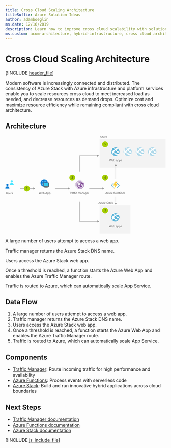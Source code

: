 ```yaml
---
title: Cross Cloud Scaling Architecture
titleSuffix: Azure Solution Ideas
author: adamboeglin
ms.date: 12/16/2019
description: Learn how to improve cross cloud scalability with solution architecture that includes Azure Stack. A step-by-step flowchart details instructions for implementation.
ms.custom: acom-architecture, hybrid-infrastructure, cross cloud architecture, cloud scalability, scalability,  cross cloud, interactive-diagram, 'https://azure.microsoft.com/solutions/architecture/cross-cloud-scaling/'
---
```

# Cross Cloud Scaling Architecture

[!INCLUDE [header_file](../header.md)]

Modern software is increasingly connected and distributed. The consistency of Azure Stack with Azure infrastructure and platform services enable you to scale resources cross cloud to meet increased load as needed, and decrease resources as demand drops. Optimize cost and maximize resource efficiency while remaining compliant with cross cloud architecture.

## Architecture

<svg class="architecture-diagram" aria-labelledby="cross-cloud-scaling" height="476" viewbox="0 0 782 476"  xmlns="http://www.w3.org/2000/svg">
    <g fill="none" fill-rule="evenodd" stroke="none" stroke-width="1">
        <path fill="#804997" d="M354.854 217.88l-.001.001h16.552l6.014 6v.005l-1.129 1.129 5.211 5.199v15.385l-10.759 10.669h-15.247l-5.231-5.212-1.132 1.133.001.001 5.698 5.677h16.574l11.696-11.596v-16.724l-5.681-5.666-6.014-6-.001-.001z"/>
        <path fill="#804997" d="M374.8 238.683l4.493 4.238v-11.792l-4.565-4.552-9.258 9.263v3.408h-3.408l-3.53 3.532h4.065l-1.903 2.129 9.016 9.155h.121l7.224-7.165-5.09-5.53-2.973 2.952v-8.598h9.1zM351.824 249.496l2.7 2.692.6.597 1.28 1.278h8.889l-1.317-1.278-.614-.597-5.157-5.01-2.14 2.305v-4.23z"/>
        <path fill="#E8DFEC" d="M365.47 239.246v-3.409l-3.408 3.41z"/>
        <path fill="#E8DFEC" d="M376.29 225.013l-1.56 1.56 4.566 4.554v11.792l-4.494-4.238 3.292-2.96h-9.1v8.598l2.974-2.953 5.09 5.53-7.224 7.166-9.138-9.154 1.905-2.13h-4.065l-2.472 2.472v4.232l2.14-2.306 7.088 6.886h-8.887l-4.581-4.568-1.56 1.56 5.23 5.212h15.248l10.76-10.67V230.21z"/>
        <path fill="#FFF" d="M343.134 246.21l1.508 1.502-1.508-1.504zM344.644 247.715l.09.09-.09-.092zM344.734 247.804l4.398 4.383z"/>
        <path fill="#A07CB1" d="M354.854 217.88l-11.72 12.019v16.312l5.997 5.977 1.132-1.133-5.53-5.51-.001-.001v-15.008h.001l10.78-11.057h15.227l5.55 5.535 1.128-1.129v-.005l-6.014-6z"/>
        <path fill="#A07CB1" d="M356.656 235.072l-7.057-6.36-2.66 2.716v13.195l4.886 4.87 4.24-4.243v-2.474h2.472l3.528-3.53h-9.428zM356.445 221.686l-2.274 2.332 7.105 6.658 4.196-4.187v9.35l9.259-9.263-4.901-4.89z"/>
        <path fill="#EDE5EF" d="M346.939 244.625v-13.194l2.659-2.719 7.057 6.362-4.019 4.174h9.429l3.407-3.409v-9.35l-4.197 4.186-7.106-6.656 2.275-2.334h13.385l4.901 4.89 1.56-1.56-5.549-5.536h-15.228l-10.779 11.057v15.01l5.53 5.51 1.56-1.56z"/>
        <path fill="#EDE5EF" d="M356.064 245.253l2.471-2.474h-2.471z"/>
        <path d="M545.624 230.229a1.003 1.003 0 00-1.41 0 .983.983 0 000 1.48l9.284 9.15a1.095 1.095 0 010 1.483l-9.479 9.469a1.096 1.096 0 000 1.48 1.067 1.067 0 001.41 0l11.018-10.95a1.168 1.168 0 000-1.481l-10.823-10.631zM519.114 242.342a1.098 1.098 0 010-1.481l9.097-9.15a.985.985 0 000-1.482 1.003 1.003 0 00-1.41 0l-10.825 10.631a1.173 1.173 0 000 1.481l11.015 10.951a1.067 1.067 0 001.409 0 1.096 1.096 0 000-1.481l-9.286-9.469z" fill="#3998C5"/>
        <path fill="#FAD53C" d="M528.786 261.08l12.165-22.089-8.197-.064 6.916-15.846h-5.956l-6.724 19.065 8.197.065-6.401 18.865z"/>
        <path fill="#FF8B00" d="M537.876 235.9l8.326-12.818h-.001zM546.457 235.9l-17.67 25.18v.002z"/>
        <path fill="#F9C236" d="M540.952 238.991l-12.165 22.09 17.67-25.18h-8.58v-.002l8.326-12.818h-6.532l-6.916 15.847z"/>
        <path fill="#959595" d="M314.69 256.754l-9.066-5.235v4.485h-63.47v1.5h63.47v4.485zM144.673 256.754l-9.066-5.235v4.485H72.138v1.5h63.47v4.485zM481.69 256.754l-9.066-5.235v4.485h-63.47v1.5h63.47v4.485zM456.69 96.754l-9.066-5.235v4.485h-86.22v79.577h1.5V97.504h84.72v4.485zM457.69 417.754l-9.066-5.235v4.485h-85.72v-97.423h-1.5v98.923h87.22v4.485z"/>
        <path fill="#F3F3F3" d="M459.983 155.861h321.729V15.082H459.983zM459.983 475.869h150.341V337.395H459.983z"/>
        <path fill="#959595" d="M543.659 146.553l-5.235-9.066-5.237 9.066h4.486v62.469h1.5v-62.47zM539.172 325.955v-28.469h-1.5v28.47h-4.485l5.236 9.065 5.235-9.066z"/>
        <path fill="#75757A" d="M192.165 230.196h.341v-1h-.341zM192.165 216.159h.341v-1h-.341z"/>
        <path d="M189.447 248.013c10 0 18.164-8.14 18.164-18.112 0-9.973-8.17-18.107-18.164-18.107-10 0-18.163 8.14-18.163 18.107 0 9.966 8.163 18.112 18.163 18.112" fill="#0078D4"/>
        <path fill="#FFF" d="M189.306 248.015h.34V211.86h-.34z"/>
        <path d="M189.447 221.358c-9.93 0-17.957 3.864-17.957 8.543 0 4.679 8.027 8.544 17.957 8.544 9.93 0 17.958-3.865 17.958-8.544-.006-4.68-8.027-8.543-17.958-8.543m0 17.497c-10.071 0-18.298-4-18.298-8.883 0-4.884 8.227-8.884 18.298-8.884 10.072 0 18.299 4 18.299 8.884-.007 4.884-8.234 8.883-18.3 8.883" fill="#FFF"/>
        <path d="M189.447 211.993c-4.763 0-8.567 8.006-8.567 17.907 0 9.903 3.875 17.908 8.567 17.908 4.69 0 8.567-8.005 8.567-17.908 0-9.9-3.811-17.907-8.567-17.907m0 36.226c-4.897 0-8.908-8.205-8.908-18.247 0-10.044 4.01-18.248 8.908-18.248 4.897 0 8.908 8.21 8.908 18.248 0 10.036-4.011 18.247-8.908 18.247" fill="#FFF"/>
        <path fill="#FFF" d="M207.603 229.767h-36.249v.34h36.256v-.34zM189.447 240.278c.887 0 1.632-.743 1.632-1.629 0-.885-.745-1.627-1.632-1.627-.888 0-1.633.743-1.633 1.627 0 .886.745 1.629 1.633 1.629"/>
        <path d="M180.674 231.26c.745 0 1.362-.608 1.362-1.358 0-.745-.61-1.36-1.362-1.36-.746 0-1.363.61-1.363 1.36 0 .75.611 1.358 1.363 1.358" fill="#FFF"/>
        <path d="M189.499 231.734a1.854 1.854 0 001.863-1.859 1.854 1.854 0 00-1.863-1.858 1.855 1.855 0 00-1.864 1.858c0 1.032.829 1.86 1.864 1.86M189.499 223.019a1.854 1.854 0 001.863-1.86 1.854 1.854 0 00-1.863-1.858 1.855 1.855 0 00-1.864 1.859c0 1.032.829 1.859 1.864 1.859M198.143 231.734a1.854 1.854 0 001.863-1.859 1.854 1.854 0 00-1.863-1.858 1.855 1.855 0 00-1.864 1.858c0 1.032.83 1.86 1.864 1.86" fill="#50E6FF"/>
        <path d="M197.133 238.547a.959.959 0 00.958-.955.959.959 0 00-1.916 0c0 .526.431.955.958.955M181.689 238.547a.958.958 0 00.957-.955.958.958 0 00-1.915 0c0 .526.431.955.958.955M197.133 223.081a.959.959 0 00.958-.955.959.959 0 00-1.916 0c0 .532.431.955.958.955M181.689 223.081a.958.958 0 00.957-.955.958.958 0 00-1.915 0c0 .532.431.955.958.955" fill="#FFF"/>
        <path fill="#36C4EA" d="M186.973 246.304h24.239v-17.191h-24.239z"/>
        <path d="M203.061 247.954h-7.576c.91 3.216-.313 3.678-5.67 3.678v1.683h18.217v-1.683c-5.357 0-5.882-.46-4.971-3.678" fill="#7A7A7A"/>
        <path d="M211.188 227.586l-2.535 2.144h2.026v16.081h-21.048l-2.538 2.144h24.077c.837 0 1.684-.74 1.684-1.574v-17.209c0-.834-.835-1.575-1.666-1.586" fill="#3E3E3E"/>
        <path fill="#9FA0A1" d="M189.815 253.316h18.217v-1.685h-18.217z"/>
        <path d="M187.104 245.812v-16.08h21.549l2.536-2.145h-.007l-.011-.001h-24.664c-.36 0-.686.145-.946.37-.344.297-.568.74-.568 1.217v17.209c0 .833.676 1.575 1.514 1.575h.587l2.537-2.145h-2.527z" fill="#707070"/>
        <path d="M199.212 228.752a.396.396 0 11-.792 0 .396.396 0 01.792 0" fill="#B7D332"/>
        <path fill="#525252" d="M320.033 275.04h-2.83v8.763h-1.15v-8.764h-2.823V274h6.803zM323.853 277.938c-.195-.15-.479-.227-.848-.227-.478 0-.878.227-1.199.678-.321.45-.482 1.067-.482 1.846v3.568h-1.121v-7h1.121v1.442h.027c.16-.493.404-.875.732-1.152a1.667 1.667 0 011.1-.413c.292 0 .516.03.67.096v1.162zM328.96 280.262l-1.689.232c-.52.073-.912.202-1.176.386-.264.185-.397.512-.397.982 0 .34.122.62.366.837.244.215.57.325.974.325.557 0 1.016-.196 1.378-.585.362-.39.544-.883.544-1.48v-.697zm1.121 3.54h-1.12v-1.093h-.028c-.489.838-1.206 1.258-2.155 1.258-.697 0-1.242-.185-1.636-.555-.395-.37-.592-.858-.592-1.468 0-1.31.77-2.07 2.31-2.284l2.1-.294c0-1.19-.48-1.784-1.443-1.784-.843 0-1.604.287-2.284.862v-1.15c.69-.436 1.482-.655 2.38-.655 1.645 0 2.468.87 2.468 2.61v4.554zM335.652 274.424a1.494 1.494 0 00-.744-.186c-.784 0-1.176.496-1.176 1.485v1.08h1.64v.957h-1.64v6.043h-1.115v-6.043h-1.195v-.957h1.195v-1.135c0-.734.213-1.314.637-1.74.423-.426.952-.639 1.586-.639.34 0 .612.041.812.123v1.012zM340.035 274.424a1.499 1.499 0 00-.746-.186c-.783 0-1.176.496-1.176 1.485v1.08h1.64v.957h-1.64v6.043H337v-6.043h-1.197v-.957H337v-1.135c0-.734.21-1.314.635-1.74.423-.426.953-.639 1.586-.639.34 0 .613.041.814.123v1.012zM340.957 283.803h1.121v-7h-1.121v7zm.574-8.777a.709.709 0 01-.512-.206.69.69 0 01-.213-.519.7.7 0 01.213-.523.703.703 0 01.512-.209c.205 0 .38.07.523.209a.694.694 0 01.215.523.69.69 0 01-.215.512.72.72 0 01-.523.213zM349.119 283.48c-.537.325-1.176.487-1.914.487-.998 0-1.803-.325-2.416-.974-.613-.65-.92-1.491-.92-2.526 0-1.153.33-2.08.992-2.78.66-.698 1.542-1.048 2.645-1.048.615 0 1.158.113 1.627.342v1.148a2.849 2.849 0 00-1.668-.546c-.715 0-1.302.255-1.76.768-.458.513-.688 1.187-.688 2.02 0 .82.216 1.467.647 1.942.43.474 1.008.71 1.732.71.612 0 1.186-.202 1.723-.608v1.066zM364.59 283.803h-1.122v-4.02c0-.775-.12-1.335-.359-1.681-.24-.347-.642-.52-1.208-.52-.478 0-.884.219-1.219.657-.335.437-.503.96-.503 1.572v3.992h-1.12v-4.156c0-1.377-.532-2.065-1.593-2.065-.492 0-.898.205-1.217.618-.319.414-.478.95-.478 1.61v3.993h-1.12v-7h1.12v1.107h.027c.496-.847 1.221-1.271 2.174-1.271.478 0 .894.133 1.25.399.355.267.6.617.732 1.05.52-.967 1.294-1.45 2.324-1.45 1.54 0 2.311.95 2.311 2.85v4.315zM370.597 280.262l-1.687.232c-.52.073-.913.202-1.176.386-.265.185-.397.512-.397.982 0 .34.121.62.365.837.245.215.57.325.975.325.556 0 1.015-.196 1.377-.585.362-.39.543-.883.543-1.48v-.697zm1.121 3.54h-1.12v-1.093h-.028c-.488.838-1.205 1.258-2.153 1.258-.697 0-1.244-.185-1.637-.555-.395-.37-.59-.858-.59-1.468 0-1.31.768-2.07 2.31-2.284l2.097-.294c0-1.19-.48-1.784-1.44-1.784-.845 0-1.606.287-2.285.862v-1.15c.688-.436 1.481-.655 2.38-.655 1.644 0 2.466.87 2.466 2.61v4.554zM379.642 283.803h-1.12v-3.992c0-1.487-.544-2.23-1.628-2.23-.56 0-1.025.212-1.392.633-.367.42-.549.954-.549 1.597v3.992h-1.122v-7h1.122v1.162h.027c.528-.885 1.294-1.326 2.297-1.326.765 0 1.35.246 1.756.74.406.496.61 1.21.61 2.145v4.279zM385.644 280.262l-1.689.232c-.52.073-.912.202-1.176.386-.264.185-.397.512-.397.982 0 .34.122.62.366.837.244.215.569.325.974.325.557 0 1.016-.196 1.378-.585.362-.39.544-.883.544-1.48v-.697zm1.121 3.54h-1.121v-1.093h-.027c-.489.838-1.206 1.258-2.155 1.258-.697 0-1.242-.185-1.636-.555-.395-.37-.592-.858-.592-1.468 0-1.31.77-2.07 2.31-2.284l2.1-.294c0-1.19-.481-1.784-1.443-1.784-.843 0-1.604.287-2.284.862v-1.15c.689-.436 1.482-.655 2.379-.655 1.646 0 2.469.87 2.469 2.61v4.554zM393.73 280.637v-1.031c0-.557-.187-1.033-.563-1.43a1.86 1.86 0 00-1.406-.594c-.692 0-1.234.252-1.627.755-.391.503-.588 1.209-.588 2.116 0 .78.189 1.403.565 1.87.376.466.874.7 1.494.7.629 0 1.14-.223 1.534-.67.394-.446.591-1.02.591-1.716zm1.121 2.605c0 2.57-1.23 3.856-3.691 3.856-.866 0-1.622-.164-2.27-.492v-1.121c.789.437 1.541.656 2.256.656 1.723 0 2.584-.916 2.584-2.748v-.766h-.027c-.534.893-1.335 1.34-2.407 1.34-.87 0-1.57-.311-2.101-.934-.531-.622-.797-1.457-.797-2.505 0-1.19.286-2.135.858-2.836.572-.702 1.355-1.053 2.349-1.053.943 0 1.643.378 2.098 1.135h.027v-.971h1.121v6.439zM401.6 279.633c-.006-.647-.162-1.151-.47-1.512-.307-.359-.734-.539-1.28-.539-.53 0-.98.189-1.349.567-.369.379-.596.873-.683 1.484h3.781zm1.147.949h-4.943c.02.78.23 1.381.63 1.805.4.424.952.637 1.653.637.79 0 1.514-.26 2.174-.78v1.053c-.615.446-1.428.67-2.439.67-.99 0-1.767-.318-2.332-.954-.565-.636-.848-1.53-.848-2.683 0-1.09.31-1.976.927-2.663.617-.686 1.384-1.028 2.3-1.028.916 0 1.625.296 2.126.889.501.591.752 1.414.752 2.466v.588zM408.093 277.938c-.196-.15-.479-.227-.848-.227-.478 0-.879.227-1.2.678-.32.45-.48 1.067-.48 1.846v3.568h-1.122v-7h1.121v1.442h.027c.16-.493.402-.875.731-1.152a1.666 1.666 0 011.101-.413c.291 0 .515.03.67.096v1.162zM176.154 274l-2.768 9.803h-1.347l-2.016-7.164a4.462 4.462 0 01-.158-.998h-.027a5.049 5.049 0 01-.178.984l-2.03 7.178h-1.333L163.425 274h1.266l2.084 7.52c.087.314.142.642.164.984h.035c.023-.242.093-.57.21-.984l2.169-7.52h1.1l2.078 7.574c.073.26.128.565.164.916h.027c.019-.237.08-.552.186-.943L174.91 274h1.244zM181.603 279.633c-.005-.647-.161-1.151-.469-1.512-.307-.359-.734-.539-1.281-.539-.529 0-.979.189-1.348.567-.369.379-.596.873-.683 1.484h3.781zm1.148.949h-4.943c.019.78.229 1.381.629 1.805.401.424.953.637 1.654.637.789 0 1.514-.26 2.174-.78v1.053c-.615.446-1.428.67-2.439.67-.99 0-1.767-.318-2.332-.954-.565-.636-.848-1.53-.848-2.683 0-1.09.309-1.976.927-2.663.617-.686 1.384-1.028 2.3-1.028.916 0 1.625.296 2.126.889.501.591.752 1.414.752 2.466v.588zM185.568 279.967v.979c0 .578.187 1.069.563 1.472.376.403.854.606 1.433.606.679 0 1.21-.26 1.596-.78.385-.519.578-1.242.578-2.168 0-.779-.181-1.389-.541-1.832-.36-.441-.848-.662-1.463-.662-.651 0-1.176.227-1.572.68-.397.453-.594 1.021-.594 1.705m.027 2.824h-.027v1.012h-1.121V273.44h1.12v4.593h.028c.55-.929 1.358-1.394 2.42-1.394.898 0 1.6.312 2.109.939.507.627.762 1.467.762 2.52 0 1.171-.285 2.108-.855 2.812-.57.704-1.35 1.057-2.338 1.057-.925 0-1.624-.393-2.098-1.176M201.564 280.022l-1.539-4.176a3.98 3.98 0 01-.15-.656h-.028a3.676 3.676 0 01-.156.656l-1.525 4.176h3.398zm2.686 3.78h-1.272l-1.039-2.747h-4.156l-.977 2.748h-1.279l3.76-9.802h1.189l3.774 9.802zM206.664 279.967v.979c0 .578.187 1.069.563 1.472.376.403.854.606 1.433.606.679 0 1.21-.26 1.596-.78.385-.519.578-1.242.578-2.168 0-.779-.181-1.389-.541-1.832-.36-.441-.848-.662-1.463-.662-.651 0-1.176.227-1.572.68-.397.453-.594 1.021-.594 1.705m.027 2.824h-.027v4.231h-1.121v-10.219h1.12v1.23h.028c.55-.929 1.358-1.394 2.42-1.394.903 0 1.606.312 2.112.939.505.627.759 1.467.759 2.52 0 1.171-.285 2.108-.855 2.812-.57.704-1.35 1.057-2.338 1.057-.906 0-1.605-.393-2.098-1.176M214.894 279.967v.979c0 .578.187 1.069.563 1.472.376.403.854.606 1.433.606.679 0 1.211-.26 1.596-.78.385-.519.578-1.242.578-2.168 0-.779-.181-1.389-.541-1.832-.359-.441-.848-.662-1.463-.662-.651 0-1.176.227-1.572.68-.397.453-.594 1.021-.594 1.705m.027 2.824h-.027v4.231h-1.121v-10.219h1.121v1.23h.027c.551-.929 1.358-1.394 2.42-1.394.903 0 1.606.312 2.112.939.505.627.759 1.467.759 2.52 0 1.171-.285 2.108-.855 2.812-.569.704-1.349 1.057-2.338 1.057-.906 0-1.605-.393-2.098-1.176M494.74 280.022l-1.537-4.176a3.78 3.78 0 01-.15-.656h-.028a3.653 3.653 0 01-.158.656l-1.523 4.176h3.396zm2.688 3.78h-1.272l-1.04-2.747h-4.155l-.98 2.748h-1.276l3.76-9.802h1.189l3.774 9.802zM503.6 277.123l-4.144 5.723h4.102v.957h-5.748v-.35l4.143-5.693H498.2v-.957h5.4zM510.709 283.803h-1.122v-1.107h-.026c-.465.847-1.185 1.27-2.161 1.27-1.668 0-2.502-.993-2.502-2.98v-4.183h1.115v4.006c0 1.476.565 2.215 1.696 2.215.546 0 .995-.202 1.35-.606.352-.403.528-.93.528-1.582v-4.033h1.122v7zM516.623 277.938c-.196-.15-.48-.227-.848-.227-.478 0-.88.227-1.2.678-.321.45-.481 1.067-.481 1.846v3.568h-1.121v-7h1.12v1.442h.028c.159-.493.402-.875.73-1.152a1.666 1.666 0 011.102-.413c.29 0 .515.03.67.096v1.162zM522.132 279.633c-.005-.647-.16-1.151-.469-1.512-.307-.359-.734-.539-1.28-.539-.53 0-.98.189-1.349.567-.369.379-.596.873-.683 1.484h3.781zm1.148.949h-4.943c.02.78.23 1.381.63 1.805.4.424.952.637 1.653.637.79 0 1.514-.26 2.174-.78v1.053c-.615.446-1.428.67-2.439.67-.99 0-1.767-.318-2.332-.954-.565-.636-.848-1.53-.848-2.683 0-1.09.31-1.976.927-2.663.617-.686 1.384-1.028 2.3-1.028.916 0 1.625.296 2.126.889.501.591.752 1.414.752 2.466v.588zM532.269 274.424a1.494 1.494 0 00-.744-.186c-.784 0-1.176.496-1.176 1.485v1.08h1.641v.957h-1.641v6.043h-1.115v-6.043h-1.195v-.957h1.195v-1.135c0-.734.213-1.314.637-1.74.423-.426.952-.639 1.586-.639.341 0 .612.041.812.123v1.012zM538.853 283.803h-1.121v-1.107h-.027c-.465.847-1.186 1.27-2.161 1.27-1.668 0-2.502-.993-2.502-2.98v-4.183h1.114v4.006c0 1.476.565 2.215 1.695 2.215.547 0 .997-.202 1.351-.606.352-.403.53-.93.53-1.582v-4.033h1.121v7zM546.925 283.803h-1.12v-3.992c0-1.487-.543-2.23-1.628-2.23-.56 0-1.023.212-1.39.633-.368.42-.55.954-.55 1.597v3.992h-1.123v-7h1.122v1.162h.027c.53-.885 1.295-1.326 2.297-1.326.765 0 1.351.246 1.758.74.405.496.607 1.21.607 2.145v4.279zM553.81 283.48c-.538.325-1.176.487-1.914.487-.998 0-1.805-.325-2.417-.974-.613-.65-.919-1.491-.919-2.526 0-1.153.33-2.08.99-2.78.661-.698 1.543-1.048 2.647-1.048.615 0 1.157.113 1.627.342v1.148a2.849 2.849 0 00-1.668-.546c-.716 0-1.303.255-1.76.768-.459.513-.688 1.187-.688 2.02 0 .82.215 1.467.646 1.942.431.474 1.01.71 1.733.71.611 0 1.185-.202 1.723-.608v1.066zM558.751 283.735c-.264.145-.611.219-1.044.219-1.226 0-1.84-.685-1.84-2.052v-4.142h-1.203v-.957h1.202v-1.71l1.121-.363v2.072h1.764v.957h-1.764v3.945c0 .469.08.803.242 1.005.159.2.423.3.792.3.283 0 .526-.077.73-.232v.958zM560.25 283.803h1.121v-7h-1.121v7zm.574-8.777a.713.713 0 01-.725-.725c0-.21.07-.385.211-.523a.708.708 0 01.514-.209c.205 0 .379.07.522.209a.695.695 0 01.216.523.69.69 0 01-.216.512.717.717 0 01-.522.213zM566.648 277.582c-.721 0-1.29.244-1.71.734-.42.491-.628 1.166-.628 2.028 0 .83.21 1.482.635 1.961.424.478.992.718 1.703.718.725 0 1.28-.235 1.67-.705.39-.468.586-1.136.586-2.002 0-.875-.195-1.549-.585-2.023-.39-.475-.946-.71-1.671-.71m-.082 6.384c-1.035 0-1.861-.328-2.48-.982-.616-.653-.924-1.52-.924-2.6 0-1.176.32-2.095.963-2.756.642-.66 1.51-.99 2.605-.99 1.043 0 1.857.32 2.443.963.586.642.879 1.534.879 2.673 0 1.117-.316 2.01-.947 2.683s-1.478 1.01-2.54 1.01M577.654 283.803h-1.121v-3.992c0-1.487-.543-2.23-1.627-2.23-.561 0-1.025.212-1.392.633-.367.42-.55.954-.55 1.597v3.992h-1.121v-7h1.122v1.162h.027c.528-.885 1.294-1.326 2.297-1.326.765 0 1.35.246 1.756.74.406.496.609 1.21.609 2.145v4.279zM579.341 283.549v-1.203a3.322 3.322 0 002.018.678c.984 0 1.476-.329 1.476-.985a.856.856 0 00-.127-.475 1.245 1.245 0 00-.342-.345 2.6 2.6 0 00-.505-.271 39.047 39.047 0 00-.625-.249 8.058 8.058 0 01-.818-.373 2.453 2.453 0 01-.588-.423 1.567 1.567 0 01-.355-.538c-.08-.2-.12-.434-.12-.703 0-.328.076-.619.226-.872.151-.253.351-.465.602-.636.25-.17.536-.299.857-.386.322-.086.653-.129.994-.129.607 0 1.15.104 1.627.314v1.135c-.514-.338-1.107-.506-1.777-.506-.209 0-.398.024-.566.071a1.378 1.378 0 00-.435.203.917.917 0 00-.28.31.812.812 0 00-.1.401c0 .181.033.334.1.457.066.123.163.232.291.328.127.095.282.182.465.259.181.079.388.163.621.254.31.119.588.241.834.366s.456.266.63.423c.172.158.305.338.4.543.093.206.14.45.14.733 0 .346-.078.646-.23.902a1.952 1.952 0 01-.612.635 2.794 2.794 0 01-.88.377 4.364 4.364 0 01-1.048.123c-.72 0-1.344-.14-1.873-.418M518.74 434.08l-2.77 9.803h-1.345l-2.017-7.164a4.436 4.436 0 01-.157-.998h-.027a5.097 5.097 0 01-.178.984l-2.03 7.178h-1.333l-2.872-9.803h1.265l2.085 7.52c.087.314.142.642.164.984h.034a5.94 5.94 0 01.212-.984l2.167-7.52h1.1l2.079 7.574c.073.26.128.567.164.916h.027c.019-.236.08-.55.185-.943l2.003-7.547h1.244zM524.188 439.713c-.005-.646-.161-1.15-.468-1.51-.308-.36-.735-.54-1.282-.54-.528 0-.978.19-1.347.568-.369.377-.596.873-.683 1.482h3.78zm1.148.951h-4.942c.019.78.228 1.381.629 1.805.401.424.952.635 1.654.635.788 0 1.513-.26 2.174-.78v1.053c-.615.447-1.429.67-2.44.67-.99 0-1.766-.318-2.331-.953-.566-.637-.848-1.529-.848-2.684 0-1.088.309-1.976.926-2.662.618-.685 1.384-1.029 2.301-1.029.916 0 1.625.297 2.125.89.501.592.752 1.415.752 2.467v.588zM528.153 440.049v.977c0 .58.187 1.07.564 1.472.375.405.853.606 1.432.606.679 0 1.21-.26 1.596-.78.386-.519.578-1.242.578-2.166 0-.779-.18-1.39-.54-1.832-.36-.443-.848-.664-1.463-.664-.651 0-1.176.227-1.572.68-.397.455-.595 1.023-.595 1.707m.027 2.822h-.027v1.012h-1.121V433.52h1.12v4.593h.028c.552-.929 1.359-1.394 2.42-1.394.898 0 1.6.314 2.11.939.507.627.76 1.467.76 2.52 0 1.172-.284 2.109-.853 2.812-.57.705-1.35 1.057-2.338 1.057-.925 0-1.625-.391-2.1-1.176M542.987 440.342l-1.688.232c-.52.075-.912.202-1.176.387-.265.184-.397.512-.397.981 0 .341.122.621.365.838.245.216.57.324.975.324.556 0 1.016-.196 1.377-.584.363-.391.544-.883.544-1.481v-.697zm1.12 3.541h-1.12v-1.094h-.027c-.488.84-1.205 1.258-2.154 1.258-.697 0-1.243-.184-1.636-.553-.395-.369-.592-.859-.592-1.47 0-1.307.77-2.069 2.31-2.284l2.099-.293c0-1.189-.48-1.785-1.442-1.785-.843 0-1.605.287-2.284.862v-1.149c.689-.437 1.482-.656 2.379-.656 1.646 0 2.468.871 2.468 2.611v4.553zM547.341 440.049v.977c0 .58.187 1.07.564 1.472.375.405.853.606 1.432.606.68 0 1.211-.26 1.596-.78.386-.519.578-1.242.578-2.166 0-.779-.18-1.39-.54-1.832-.36-.443-.848-.664-1.463-.664-.65 0-1.176.227-1.572.68-.397.455-.595 1.023-.595 1.707m.027 2.822h-.027v4.233h-1.12v-10.221h1.12v1.23h.027c.552-.929 1.36-1.394 2.42-1.394.903 0 1.607.314 2.113.939.505.627.758 1.467.758 2.52 0 1.172-.285 2.109-.854 2.812-.569.705-1.349 1.057-2.338 1.057-.907 0-1.606-.391-2.099-1.176M555.572 440.049v.977c0 .58.187 1.07.564 1.472.375.405.853.606 1.432.606.679 0 1.21-.26 1.596-.78.386-.519.578-1.242.578-2.166 0-.779-.18-1.39-.54-1.832-.36-.443-.848-.664-1.463-.664-.651 0-1.176.227-1.572.68-.397.455-.595 1.023-.595 1.707m.027 2.822h-.027v4.233h-1.121v-10.221h1.12v1.23h.028c.552-.929 1.359-1.394 2.42-1.394.903 0 1.607.314 2.113.939.505.627.758 1.467.758 2.52 0 1.172-.285 2.109-.854 2.812-.57.705-1.35 1.057-2.338 1.057-.907 0-1.606-.391-2.1-1.176M562.257 443.631v-1.203c.61.451 1.283.676 2.017.676.984 0 1.476-.328 1.476-.985a.855.855 0 00-.126-.474 1.29 1.29 0 00-.342-.346 2.744 2.744 0 00-.505-.27c-.195-.08-.403-.162-.626-.25a7.828 7.828 0 01-.818-.373 2.466 2.466 0 01-.588-.423 1.598 1.598 0 01-.355-.536 1.917 1.917 0 01-.119-.705c0-.328.075-.619.225-.871.151-.254.351-.465.602-.636.251-.17.536-.299.858-.385.321-.088.653-.131.994-.131.607 0 1.15.105 1.627.314v1.135c-.514-.336-1.107-.506-1.777-.506-.21 0-.398.024-.567.073a1.364 1.364 0 00-.435.201.952.952 0 00-.279.31.817.817 0 00-.1.401.95.95 0 00.1.459.993.993 0 00.29.328c.128.095.282.181.465.259.182.077.39.163.622.252.31.12.588.241.834.366.246.127.456.267.63.424.171.158.305.339.4.544.092.206.14.45.14.731 0 .348-.078.648-.23.902a1.965 1.965 0 01-.612.637 2.81 2.81 0 01-.882.375 4.362 4.362 0 01-1.046.123c-.72 0-1.345-.139-1.873-.416M519.74 114.215l-2.77 9.803h-1.345l-2.017-7.164a4.473 4.473 0 01-.157-.998h-.027a5.152 5.152 0 01-.178.984l-2.03 7.178h-1.333l-2.872-9.803h1.265l2.085 7.52c.087.314.142.642.164.984h.034c.023-.242.094-.57.212-.984l2.167-7.52h1.1l2.079 7.574c.073.26.128.565.164.916h.027c.019-.238.08-.553.185-.943l2.003-7.547h1.244zM525.188 119.848c-.005-.648-.161-1.15-.468-1.512-.308-.36-.735-.54-1.282-.54-.528 0-.978.19-1.347.568-.369.379-.596.873-.683 1.484h3.78zm1.148.949h-4.942c.019.78.228 1.38.629 1.805.401.424.952.637 1.654.637.788 0 1.513-.26 2.174-.78v1.053c-.615.445-1.429.67-2.44.67-.99 0-1.766-.318-2.331-.953-.566-.637-.848-1.531-.848-2.684 0-1.09.309-1.976.926-2.662.618-.687 1.384-1.03 2.301-1.03.916 0 1.625.296 2.125.89.501.59.752 1.414.752 2.466v.588zM529.153 120.182v.979c0 .578.187 1.07.564 1.472.375.404.853.606 1.432.606.679 0 1.21-.26 1.596-.78.386-.52.578-1.242.578-2.168 0-.78-.18-1.388-.54-1.832-.36-.441-.848-.662-1.463-.662-.651 0-1.176.227-1.572.68-.397.453-.595 1.02-.595 1.705m.027 2.824h-.027v1.012h-1.121v-10.363h1.12v4.593h.028c.552-.93 1.359-1.394 2.42-1.394.898 0 1.6.312 2.11.939.507.627.76 1.467.76 2.52 0 1.17-.284 2.109-.853 2.812-.57.705-1.35 1.057-2.338 1.057-.925 0-1.625-.393-2.1-1.176M543.987 120.477l-1.688.232c-.52.073-.912.202-1.176.387-.265.184-.397.51-.397.98 0 .342.122.622.365.839.245.214.57.324.975.324.556 0 1.016-.196 1.377-.584.363-.391.544-.885.544-1.481v-.697zm1.12 3.54h-1.12v-1.093h-.027c-.488.838-1.205 1.258-2.154 1.258-.697 0-1.243-.185-1.636-.555-.395-.37-.592-.86-.592-1.468 0-1.31.77-2.071 2.31-2.284l2.099-.294c0-1.19-.48-1.784-1.442-1.784-.843 0-1.605.287-2.284.862v-1.15c.689-.436 1.482-.655 2.379-.655 1.646 0 2.468.869 2.468 2.61v4.554zM548.341 120.182v.979c0 .578.187 1.07.564 1.472.375.404.853.606 1.432.606.68 0 1.211-.26 1.596-.78.386-.52.578-1.242.578-2.168 0-.78-.18-1.388-.54-1.832-.36-.441-.848-.662-1.463-.662-.65 0-1.176.227-1.572.68-.397.453-.595 1.02-.595 1.705m.027 2.824h-.027v4.23h-1.12v-10.218h1.12v1.23h.027c.552-.93 1.36-1.394 2.42-1.394.903 0 1.607.312 2.113.939.505.627.758 1.467.758 2.52 0 1.17-.285 2.109-.854 2.812-.569.705-1.349 1.057-2.338 1.057-.907 0-1.606-.393-2.099-1.176M556.572 120.182v.979c0 .578.187 1.07.564 1.472.375.404.853.606 1.432.606.679 0 1.21-.26 1.596-.78.386-.52.578-1.242.578-2.168 0-.78-.18-1.388-.54-1.832-.36-.441-.848-.662-1.463-.662-.651 0-1.176.227-1.572.68-.397.453-.595 1.02-.595 1.705m.027 2.824h-.027v4.23h-1.121v-10.218h1.12v1.23h.028c.552-.93 1.359-1.394 2.42-1.394.903 0 1.607.312 2.113.939.505.627.758 1.467.758 2.52 0 1.17-.285 2.109-.854 2.812-.57.705-1.35 1.057-2.338 1.057-.907 0-1.606-.393-2.1-1.176M563.257 123.764v-1.203a3.32 3.32 0 002.017.678c.984 0 1.476-.33 1.476-.985a.85.85 0 00-.126-.474 1.262 1.262 0 00-.342-.346 2.523 2.523 0 00-.505-.27c-.195-.08-.403-.164-.626-.25a8.265 8.265 0 01-.818-.373 2.466 2.466 0 01-.588-.423 1.586 1.586 0 01-.355-.538 1.906 1.906 0 01-.119-.703c0-.328.075-.62.225-.871.151-.254.351-.465.602-.637.251-.17.536-.298.858-.386.321-.086.653-.13.994-.13.607 0 1.15.104 1.627.315v1.135c-.514-.338-1.107-.506-1.777-.506-.21 0-.398.024-.567.072a1.344 1.344 0 00-.435.202.914.914 0 00-.279.31.812.812 0 00-.1.4c0 .182.033.335.1.458a.993.993 0 00.29.328c.128.095.282.183.465.259.182.079.39.163.622.254.31.118.588.24.834.366.246.125.456.267.63.423a1.7 1.7 0 01.4.543c.092.206.14.45.14.733 0 .346-.078.646-.23.902a1.959 1.959 0 01-.612.635c-.255.17-.549.295-.882.377a4.362 4.362 0 01-1.046.123c-.72 0-1.345-.14-1.873-.418M11.568 280.442c0 2.753-1.242 4.13-3.726 4.13-2.378 0-3.568-1.325-3.568-3.973v-5.995h1.148v5.92c0 2.01.848 3.015 2.543 3.015 1.636 0 2.455-.97 2.455-2.911v-6.024h1.148v5.839zM13.44 284.154v-1.202c.61.45 1.283.676 2.018.676.984 0 1.476-.327 1.476-.984a.845.845 0 00-.127-.474 1.248 1.248 0 00-.342-.346 2.57 2.57 0 00-.505-.27c-.194-.08-.403-.163-.625-.25a7.942 7.942 0 01-.818-.373 2.466 2.466 0 01-.588-.423 1.577 1.577 0 01-.355-.537 1.911 1.911 0 01-.12-.704c0-.329.076-.62.226-.871.15-.255.35-.466.602-.637a2.85 2.85 0 01.857-.386 3.8 3.8 0 01.995-.13c.606 0 1.149.105 1.627.315v1.135c-.515-.337-1.107-.506-1.777-.506-.21 0-.4.024-.567.072a1.365 1.365 0 00-.435.202.947.947 0 00-.28.31.825.825 0 00-.1.4.96.96 0 00.1.459c.066.123.163.231.29.327.128.096.283.183.466.26.18.078.389.163.622.252.309.12.588.242.834.367s.455.267.629.423c.172.159.306.339.399.543.094.207.14.45.14.732 0 .348-.076.648-.23.903a1.962 1.962 0 01-.61.635c-.256.17-.55.294-.882.377a4.362 4.362 0 01-1.046.123c-.721 0-1.345-.14-1.873-.418M24.283 280.238c-.005-.647-.161-1.15-.47-1.512-.306-.36-.733-.54-1.28-.54-.53 0-.978.19-1.347.569-.37.377-.597.873-.683 1.483h3.78zm1.148.95h-4.942c.018.779.228 1.38.629 1.805.4.423.952.635 1.654.635.788 0 1.513-.26 2.174-.78v1.053c-.615.447-1.43.67-2.44.67-.99 0-1.767-.318-2.331-.953-.566-.637-.848-1.53-.848-2.683 0-1.09.309-1.976.926-2.663.618-.685 1.384-1.029 2.3-1.029.917 0 1.625.296 2.126.89.5.591.752 1.415.752 2.466v.589zM30.777 278.542c-.196-.15-.48-.226-.848-.226-.478 0-.88.226-1.2.677-.321.451-.481 1.067-.481 1.846v3.568h-1.121v-7h1.12v1.443h.028c.159-.493.403-.876.73-1.152a1.669 1.669 0 011.102-.414c.29 0 .515.032.67.096v1.162zM31.666 284.154v-1.202c.61.45 1.281.676 2.016.676.984 0 1.476-.327 1.476-.984a.845.845 0 00-.127-.474 1.248 1.248 0 00-.341-.346 2.57 2.57 0 00-.505-.27c-.195-.08-.404-.163-.626-.25a7.942 7.942 0 01-.817-.373 2.466 2.466 0 01-.588-.423 1.577 1.577 0 01-.356-.537 1.911 1.911 0 01-.118-.704c0-.329.075-.62.224-.871.152-.255.351-.466.603-.637a2.85 2.85 0 01.857-.386 3.8 3.8 0 01.995-.13c.605 0 1.148.105 1.627.315v1.135c-.515-.337-1.107-.506-1.777-.506-.21 0-.4.024-.568.072a1.365 1.365 0 00-.434.202.947.947 0 00-.28.31.825.825 0 00-.1.4.96.96 0 00.1.459c.066.123.163.231.29.327.127.096.282.183.465.26.181.078.39.163.622.252.31.12.588.242.834.367.247.125.456.267.63.423.172.159.306.339.398.543.095.207.142.45.142.732 0 .348-.078.648-.23.903a1.962 1.962 0 01-.611.635c-.256.17-.55.294-.883.377a4.362 4.362 0 01-1.046.123c-.72 0-1.344-.14-1.872-.418"/>
        <path d="M36.452 221.814a5.313 5.313 0 01-5.311 5.31 5.312 5.312 0 01-5.31-5.31 5.312 5.312 0 015.31-5.311 5.313 5.313 0 015.31 5.31M31.098 229.12c5.354 0 9.73 4.334 9.73 9.73v1.231H21.368v-1.232c0-5.395 4.376-9.729 9.73-9.729" fill="#50E6FF"/>
        <path d="M15.082 239.063a5.313 5.313 0 01-5.312 5.31c-2.93 0-5.351-2.378-5.351-5.31 0-2.932 2.379-5.311 5.352-5.311a5.286 5.286 0 015.31 5.31M9.729 246.37c5.353 0 9.729 4.333 9.729 9.728v1.19H0v-1.232c0-5.353 4.333-9.687 9.729-9.687" fill="#0078D4"/>
        <path d="M460.359 326.623l-1.538-4.176a3.878 3.878 0 01-.15-.656h-.028a3.753 3.753 0 01-.157.656l-1.524 4.176h3.397zm2.687 3.781h-1.272l-1.04-2.748h-4.155l-.978 2.748h-1.278l3.76-9.802h1.189l3.774 9.802zM469.218 323.725l-4.143 5.723h4.102v.957h-5.749v-.35l4.143-5.693h-3.753v-.957h5.4zM476.328 330.404h-1.121v-1.106h-.027c-.465.846-1.186 1.27-2.161 1.27-1.668 0-2.502-.993-2.502-2.98v-4.184h1.115v4.007c0 1.476.565 2.214 1.695 2.214.547 0 .997-.202 1.35-.606.353-.403.53-.93.53-1.582v-4.033h1.12v7zM482.24 324.54c-.195-.15-.478-.228-.847-.228-.478 0-.878.227-1.2.678-.32.451-.481 1.067-.481 1.846v3.568h-1.121v-7h1.12v1.442h.028c.159-.493.403-.875.73-1.152a1.67 1.67 0 011.102-.413c.292 0 .515.031.67.096v1.162zM487.75 326.235c-.005-.648-.16-1.151-.467-1.512-.309-.36-.736-.54-1.283-.54-.527 0-.978.19-1.346.567-.37.38-.597.873-.683 1.485h3.78zm1.149.948h-4.942c.017.78.228 1.382.629 1.805.4.425.952.637 1.654.637.787 0 1.512-.26 2.173-.78v1.053c-.615.446-1.428.67-2.44.67-.99 0-1.767-.317-2.33-.953-.566-.637-.848-1.53-.848-2.683 0-1.09.308-1.977.925-2.663.618-.687 1.384-1.029 2.301-1.029.916 0 1.625.296 2.125.89.501.59.752 1.413.752 2.466v.587zM494.122 330.008v-1.354c.155.137.34.26.558.37.215.109.443.201.683.276.238.075.479.134.72.175.242.041.466.06.67.06.707 0 1.235-.131 1.583-.392.349-.262.523-.639.523-1.131 0-.265-.058-.495-.174-.692a1.979 1.979 0 00-.482-.536 4.717 4.717 0 00-.728-.464c-.28-.148-.582-.304-.906-.468-.342-.174-.661-.35-.957-.528a4.133 4.133 0 01-.772-.587 2.454 2.454 0 01-.516-.728 2.243 2.243 0 01-.188-.954c0-.446.097-.834.294-1.165.195-.331.453-.603.772-.818a3.536 3.536 0 011.09-.478 4.972 4.972 0 011.248-.156c.966 0 1.67.115 2.112.347v1.293c-.58-.401-1.322-.601-2.228-.601-.251 0-.502.025-.752.078a2.138 2.138 0 00-.67.256 1.481 1.481 0 00-.48.459 1.212 1.212 0 00-.183.683c0 .25.047.467.139.649.094.182.232.349.415.5.18.15.404.296.666.437.262.141.564.296.906.465.35.173.683.356.998.547.314.191.59.402.827.635.237.232.425.49.563.773.14.282.209.606.209.971 0 .482-.094.891-.283 1.226a2.332 2.332 0 01-.765.817c-.323.21-.693.361-1.112.455a6.05 6.05 0 01-1.326.141 7.334 7.334 0 01-1.271-.148 5.478 5.478 0 01-.674-.178 2.155 2.155 0 01-.51-.235M504.663 330.336c-.265.146-.613.22-1.046.22-1.226 0-1.84-.685-1.84-2.052v-4.143h-1.202v-.957h1.203v-1.709l1.12-.363v2.072h1.765v.957h-1.764v3.944c0 .47.079.804.24 1.006.159.2.423.3.793.3.282 0 .526-.078.73-.232v.957zM510.05 326.863l-1.689.232c-.52.073-.913.202-1.176.386-.265.185-.397.512-.397.982 0 .341.122.621.365.837.245.215.57.325.975.325.556 0 1.016-.196 1.377-.585.363-.39.544-.883.544-1.48v-.697zm1.12 3.541h-1.12v-1.094h-.028c-.488.838-1.206 1.258-2.154 1.258-.697 0-1.243-.185-1.636-.555-.395-.369-.592-.858-.592-1.468 0-1.309.77-2.07 2.31-2.284l2.1-.294c0-1.19-.482-1.784-1.443-1.784-.844 0-1.605.287-2.284.862v-1.149c.688-.437 1.481-.656 2.38-.656 1.644 0 2.467.87 2.467 2.611v4.553zM518.054 330.082c-.538.324-1.176.486-1.914.486-.998 0-1.804-.325-2.416-.974-.613-.65-.92-1.49-.92-2.526 0-1.153.33-2.08.991-2.779.661-.699 1.542-1.049 2.646-1.049.615 0 1.157.113 1.627.342v1.148a2.849 2.849 0 00-1.668-.546c-.716 0-1.303.255-1.76.768-.459.513-.688 1.187-.688 2.021 0 .82.215 1.466.647 1.941.43.474 1.008.711 1.732.711.611 0 1.185-.203 1.723-.609v1.066zM525.56 330.404h-1.572l-3.09-3.363h-.027v3.363h-1.122v-10.363h1.122v6.569h.027l2.94-3.206h1.47l-3.248 3.377zM467.105 6.022l-1.537-4.176a3.78 3.78 0 01-.15-.656h-.028a3.653 3.653 0 01-.158.656l-1.523 4.176h3.396zm2.688 3.78h-1.272l-1.039-2.747h-4.156l-.979 2.748h-1.277L464.83 0h1.189l3.774 9.802zM475.964 3.123l-4.143 5.723h4.102v.957h-5.748v-.35l4.143-5.693h-3.754v-.957h5.4zM483.074 9.803h-1.121V8.696h-.027c-.465.847-1.185 1.27-2.161 1.27-1.668 0-2.502-.993-2.502-2.98V2.804h1.116v4.006c0 1.476.564 2.215 1.695 2.215.547 0 .996-.202 1.35-.606.353-.403.529-.93.529-1.582V2.803h1.12v7zM488.988 3.938c-.196-.15-.48-.227-.848-.227-.478 0-.88.227-1.2.678-.321.45-.481 1.067-.481 1.846v3.568h-1.121v-7h1.12v1.442h.028c.159-.493.402-.875.73-1.152a1.666 1.666 0 011.102-.413c.29 0 .515.03.67.096v1.162zM494.498 5.633c-.005-.647-.161-1.151-.47-1.512-.306-.359-.733-.539-1.28-.539-.53 0-.98.189-1.348.567-.37.379-.596.873-.683 1.484h3.78zm1.148.949h-4.943c.019.78.229 1.381.629 1.805.4.424.953.637 1.654.637.789 0 1.514-.26 2.174-.78v1.053c-.615.446-1.428.67-2.44.67-.99 0-1.766-.318-2.331-.954-.565-.636-.848-1.53-.848-2.683 0-1.09.309-1.976.927-2.663.617-.686 1.384-1.028 2.3-1.028.916 0 1.625.296 2.126.889.5.591.752 1.414.752 2.466v.588z" fill="#525252"/>
        <path d="M556.934 397.522c0 11.354-9.146 20.558-20.43 20.558-11.284 0-20.43-9.204-20.43-20.558s9.146-20.557 20.43-20.557c11.284 0 20.43 9.203 20.43 20.557" fill="#FFF"/>
        <path d="M523.14 392.11a6.182 6.182 0 013.38-.232c.224-.255.453-.512.69-.765a38.097 38.097 0 015.701-4.94l-.014-.014c-2.16-2.296-4.077-4.65-5.51-6.984a20.423 20.423 0 00-3.437 2.123 20.655 20.655 0 00-2.24 2.022c-.283 1.69-.392 4.855 1.43 8.79M535.805 384.35v.003c5.608-2.983 10.52-3.05 13.694-2.566a20.512 20.512 0 00-19.388-3.725 163.16 163.16 0 005.693 6.289h.001zM520.319 401.704a6.196 6.196 0 01.005-7.517c-1.407-3.386-1.296-6.202-.833-8.18-4.71 6.874-4.867 16.154.099 23.291a31.028 31.028 0 011.188-7.064 6.536 6.536 0 01-.46-.53M539.63 388.285a182.968 182.968 0 006.807 6.432 4.4 4.4 0 015.694 1.131 4.412 4.412 0 01.6 4.25 109.476 109.476 0 003.503 2.742c1.562-5.923.488-12.473-3.526-17.712-.078-.104-.164-.2-.244-.3-.354-.035-5.57-.452-12.834 3.457M551.305 402.025a4.418 4.418 0 01-6.189-.825c-1.037-1.355-1.143-3.112-.462-4.556-2.573-2.008-5.288-4.254-7.852-6.623l.002-.001c-.066-.062-.128-.125-.195-.187.066.063.127.129.193.19-1.669 1.14-3.454 2.56-5.35 4.334-.25.232-.48.468-.715.703a6.229 6.229 0 01-.26 6.2 38.69 38.69 0 006.662 4.607c1.766-1.138 4.136-.771 5.432.93.38.496.614 1.054.736 1.626 5.082 1.46 8.803.958 10.078.695a20.333 20.333 0 002.3-4.517c-.776-.527-2.143-1.444-4.109-2.83-.092.082-.169.178-.27.254M541.818 412.517a4.099 4.099 0 01-5.731-.755 4.08 4.08 0 01-.795-2.89 34.141 34.141 0 01-5.981-3.812 57.607 57.607 0 01-1.662-1.405 6.166 6.166 0 01-2.857.464c-1.396 3.75-1.556 7.079-1.41 9.337a20.53 20.53 0 0013.056 4.674 20.43 20.43 0 0012.45-4.23 20.871 20.871 0 001.779-1.545c-2.056-.005-4.8-.138-7.94-.837a4.034 4.034 0 01-.91.999" fill="#59B3D8"/>
        <path d="M556.934 77.085c0 11.354-9.146 20.558-20.43 20.558-11.284 0-20.43-9.204-20.43-20.558s9.146-20.557 20.43-20.557c11.284 0 20.43 9.203 20.43 20.557" fill="#FFF"/>
        <path d="M523.14 71.673a6.182 6.182 0 013.38-.231c.224-.256.453-.512.69-.766a38.097 38.097 0 015.701-4.94l-.014-.014c-2.16-2.295-4.077-4.65-5.51-6.984a20.423 20.423 0 00-3.437 2.124 20.655 20.655 0 00-2.24 2.022c-.283 1.689-.392 4.854 1.43 8.789M535.805 63.914v.002c5.608-2.983 10.52-3.05 13.694-2.566a20.512 20.512 0 00-19.388-3.725 163.16 163.16 0 005.693 6.29h.001zM520.319 81.269a6.197 6.197 0 01.005-7.518c-1.407-3.386-1.296-6.202-.833-8.181-4.71 6.875-4.867 16.155.099 23.292a31.028 31.028 0 011.188-7.064 6.695 6.695 0 01-.46-.53M539.63 67.849a182.968 182.968 0 006.807 6.432 4.4 4.4 0 015.694 1.13 4.412 4.412 0 01.6 4.25 109.476 109.476 0 003.503 2.743c1.562-5.923.488-12.473-3.526-17.712-.078-.104-.164-.2-.244-.301-.354-.034-5.57-.451-12.834 3.458M551.305 81.588a4.418 4.418 0 01-6.189-.825c-1.037-1.355-1.143-3.112-.462-4.556-2.573-2.008-5.288-4.254-7.852-6.623h.002c-.066-.063-.128-.126-.195-.188.066.063.127.13.193.191-1.669 1.14-3.454 2.56-5.35 4.333-.25.232-.48.468-.715.703a6.229 6.229 0 01-.26 6.201 38.606 38.606 0 006.662 4.607c1.766-1.139 4.136-.772 5.432.93.38.495.614 1.053.736 1.625 5.082 1.461 8.803.958 10.078.695a20.333 20.333 0 002.3-4.517c-.776-.527-2.143-1.444-4.109-2.83-.092.082-.169.178-.27.254M541.818 92.08a4.099 4.099 0 01-5.731-.755 4.078 4.078 0 01-.795-2.889 34.208 34.208 0 01-5.981-3.813 57.607 57.607 0 01-1.662-1.405 6.166 6.166 0 01-2.857.464c-1.396 3.75-1.556 7.08-1.41 9.337a20.53 20.53 0 0013.056 4.674 20.43 20.43 0 0012.45-4.23 20.871 20.871 0 001.779-1.545c-2.056-.005-4.8-.138-7.94-.837a4.034 4.034 0 01-.91 1" fill="#59B3D8"/>
        <path d="M617.118 77.085c0 11.354-9.147 20.558-20.431 20.558-11.283 0-20.43-9.204-20.43-20.558s9.147-20.557 20.43-20.557c11.284 0 20.43 9.203 20.43 20.557" fill="#FFF"/>
        <path d="M583.324 71.673a6.18 6.18 0 013.379-.231c.225-.256.454-.512.69-.766a38.048 38.048 0 015.702-4.94c-.005-.005-.01-.008-.014-.014-2.161-2.295-4.077-4.65-5.51-6.984a20.392 20.392 0 00-3.438 2.124 20.75 20.75 0 00-2.24 2.022c-.283 1.689-.392 4.854 1.43 8.789M595.988 63.914v.002c5.609-2.983 10.52-3.05 13.694-2.566a20.509 20.509 0 00-19.387-3.725 163.16 163.16 0 005.692 6.29zM580.502 81.269a6.196 6.196 0 01.004-7.518c-1.407-3.386-1.296-6.202-.832-8.181-4.71 6.875-4.868 16.155.1 23.292a31.028 31.028 0 011.187-7.064 6.495 6.495 0 01-.459-.53M599.814 67.849a182.207 182.207 0 006.806 6.432 4.4 4.4 0 015.694 1.13c.959 1.259 1.124 2.869.6 4.25a109.251 109.251 0 003.504 2.743c1.562-5.923.487-12.473-3.526-17.712-.078-.104-.164-.2-.244-.301-.354-.034-5.571-.451-12.834 3.458M611.489 81.588a4.42 4.42 0 01-6.19-.825c-1.037-1.355-1.143-3.112-.461-4.556-2.574-2.008-5.288-4.254-7.852-6.623h.002l-.196-.188c.066.063.127.13.193.191-1.67 1.14-3.453 2.56-5.35 4.333-.25.232-.48.468-.715.703a6.226 6.226 0 01-.261 6.201c.357.306.728.612 1.115.92a38.606 38.606 0 005.548 3.687c1.767-1.139 4.136-.772 5.433.93.378.495.613 1.053.736 1.625 5.08 1.461 8.802.958 10.077.695a20.337 20.337 0 002.3-4.517c-.775-.527-2.143-1.444-4.108-2.83-.092.082-.17.178-.271.254M602.001 92.08a4.1 4.1 0 01-5.731-.755 4.088 4.088 0 01-.795-2.889 34.165 34.165 0 01-5.98-3.813 56.28 56.28 0 01-1.663-1.405 6.168 6.168 0 01-2.857.464c-1.395 3.75-1.556 7.08-1.41 9.337a20.534 20.534 0 0013.056 4.674c4.35 0 8.731-1.385 12.45-4.23a20.886 20.886 0 001.78-1.545c-2.057-.005-4.802-.138-7.94-.837a4.05 4.05 0 01-.91 1" fill="#AED8E9"/>
        <path d="M677.118 77.085c0 11.354-9.147 20.558-20.431 20.558-11.283 0-20.43-9.204-20.43-20.558s9.147-20.557 20.43-20.557c11.284 0 20.43 9.203 20.43 20.557" fill="#FFF"/>
        <path d="M643.324 71.673a6.18 6.18 0 013.379-.231c.225-.256.454-.512.69-.766a38.048 38.048 0 015.702-4.94c-.005-.005-.01-.008-.014-.014-2.161-2.295-4.077-4.65-5.51-6.984a20.392 20.392 0 00-3.438 2.124 20.75 20.75 0 00-2.24 2.022c-.283 1.689-.392 4.854 1.43 8.789M655.988 63.914v.002c5.609-2.983 10.52-3.05 13.694-2.566a20.509 20.509 0 00-19.387-3.725 163.16 163.16 0 005.692 6.29zM640.502 81.269a6.196 6.196 0 01.004-7.518c-1.407-3.386-1.296-6.202-.832-8.181-4.71 6.875-4.868 16.155.1 23.292a31.028 31.028 0 011.187-7.064 6.495 6.495 0 01-.459-.53M659.814 67.849a182.207 182.207 0 006.806 6.432 4.4 4.4 0 015.694 1.13c.959 1.259 1.124 2.869.6 4.25a109.251 109.251 0 003.504 2.743c1.562-5.923.487-12.473-3.526-17.712-.078-.104-.164-.2-.244-.301-.354-.034-5.571-.451-12.834 3.458M671.489 81.588a4.42 4.42 0 01-6.19-.825c-1.037-1.355-1.143-3.112-.461-4.556-2.574-2.008-5.288-4.254-7.852-6.623h.002l-.196-.188c.066.063.127.13.193.191-1.67 1.14-3.453 2.56-5.35 4.333-.25.232-.48.468-.715.703a6.226 6.226 0 01-.261 6.201c.357.306.728.612 1.115.92a38.606 38.606 0 005.548 3.687c1.767-1.139 4.136-.772 5.433.93.378.495.613 1.053.736 1.625 5.08 1.461 8.802.958 10.077.695a20.337 20.337 0 002.3-4.517c-.775-.527-2.143-1.444-4.108-2.83-.092.082-.17.178-.271.254M662.001 92.08a4.1 4.1 0 01-5.731-.755 4.088 4.088 0 01-.795-2.889 34.165 34.165 0 01-5.98-3.813 56.28 56.28 0 01-1.663-1.405 6.168 6.168 0 01-2.857.464c-1.395 3.75-1.556 7.08-1.41 9.337a20.534 20.534 0 0013.056 4.674c4.35 0 8.731-1.385 12.45-4.23a20.886 20.886 0 001.78-1.545c-2.057-.005-4.802-.138-7.94-.837a4.05 4.05 0 01-.91 1" fill="#AED8E9"/>
        <path d="M737.118 77.085c0 11.354-9.147 20.558-20.431 20.558-11.283 0-20.43-9.204-20.43-20.558s9.147-20.557 20.43-20.557c11.284 0 20.43 9.203 20.43 20.557" fill="#FFF"/>
        <path d="M703.324 71.673a6.18 6.18 0 013.379-.231c.225-.256.454-.512.69-.766a38.048 38.048 0 015.702-4.94c-.005-.005-.01-.008-.014-.014-2.161-2.295-4.077-4.65-5.51-6.984a20.392 20.392 0 00-3.438 2.124 20.75 20.75 0 00-2.24 2.022c-.283 1.689-.392 4.854 1.43 8.789M715.988 63.914v.002c5.609-2.983 10.52-3.05 13.694-2.566a20.509 20.509 0 00-19.387-3.725 163.16 163.16 0 005.692 6.29zM700.502 81.269a6.196 6.196 0 01.004-7.518c-1.407-3.386-1.296-6.202-.832-8.181-4.71 6.875-4.868 16.155.1 23.292a31.028 31.028 0 011.187-7.064 6.495 6.495 0 01-.459-.53M719.814 67.849a182.207 182.207 0 006.806 6.432 4.4 4.4 0 015.694 1.13c.959 1.259 1.124 2.869.6 4.25a109.251 109.251 0 003.504 2.743c1.562-5.923.487-12.473-3.526-17.712-.078-.104-.164-.2-.244-.301-.354-.034-5.571-.451-12.834 3.458M731.489 81.588a4.42 4.42 0 01-6.19-.825c-1.037-1.355-1.143-3.112-.461-4.556-2.574-2.008-5.288-4.254-7.852-6.623h.002l-.196-.188c.066.063.127.13.193.191-1.67 1.14-3.453 2.56-5.35 4.333-.25.232-.48.468-.715.703a6.226 6.226 0 01-.261 6.201c.357.306.728.612 1.115.92a38.606 38.606 0 005.548 3.687c1.767-1.139 4.136-.772 5.433.93.378.495.613 1.053.736 1.625 5.08 1.461 8.802.958 10.077.695a20.337 20.337 0 002.3-4.517c-.775-.527-2.143-1.444-4.108-2.83-.092.082-.17.178-.271.254M722.001 92.08a4.1 4.1 0 01-5.731-.755 4.088 4.088 0 01-.795-2.889 34.165 34.165 0 01-5.98-3.813 56.28 56.28 0 01-1.663-1.405 6.168 6.168 0 01-2.857.464c-1.395 3.75-1.556 7.08-1.41 9.337a20.534 20.534 0 0013.056 4.674c4.35 0 8.731-1.385 12.45-4.23a20.886 20.886 0 001.78-1.545c-2.057-.005-4.802-.138-7.94-.837a4.05 4.05 0 01-.91 1" fill="#AED8E9"/>
        <a class="architecture-tooltip-trigger" href="#">
            <circle cx="104.882" cy="257.07" fill="#A5CE00" r="14.5"/>
            <text fill="#303030" font-family="SegoeUI, Segoe UI" font-size="15" transform="translate(100.874 262.57)">
                1
            </text>
        </a>
        <a class="architecture-tooltip-trigger" href="#">
            <circle cx="326.531" cy="202.939" fill="#A5CE00" r="14.5"/>
            <text fill="#303030" font-family="SegoeUI, Segoe UI" font-size="15" transform="translate(322.522 207.439)">
                2
            </text>
        </a>
        <a class="architecture-tooltip-trigger" href="#">
            <circle cx="486.531" cy="363.939" fill="#A5CE00" r="14.5"/>
            <text fill="#303030" font-family="SegoeUI, Segoe UI" font-size="15" transform="translate(483.522 368.439)">
                3
            </text>
        </a>
        <a class="architecture-tooltip-trigger" href="#">
            <circle cx="486.531" cy="202.939" fill="#A5CE00" r="14.5"/>
            <text fill="#303030" font-family="SegoeUI, Segoe UI" font-size="15" transform="translate(482.522 207.439)">
                4
            </text>
        </a>
        <a class="architecture-tooltip-trigger" href="#">
            <circle cx="486.531" cy="41.939" fill="#A5CE00" r="14.5"/>
            <text fill="#303030" font-family="SegoeUI, Segoe UI" font-size="15" transform="translate(483.522 46.439)">
                5
            </text>
        </a>
    </g>
</svg>

<div class="architecture-tooltip-content" id="architecture-tooltip-1">
<p>A large number of users attempt to access a web app.</p>
</div>
<div class="architecture-tooltip-content" id="architecture-tooltip-2">
<p>Traffic manager returns the Azure Stack DNS name.</p>
</div>
<div class="architecture-tooltip-content" id="architecture-tooltip-3">
<p>Users access the Azure Stack web app.</p>
</div>
<div class="architecture-tooltip-content" id="architecture-tooltip-4">
<p>Once a threshold is reached, a function starts the Azure Web App and enables the Azure Traffic Manager route.</p>
</div>
<div class="architecture-tooltip-content" id="architecture-tooltip-5">
<p>Traffic is routed to Azure, which can automatically scale App Service.</p>
</div>

## Data Flow

1. A large number of users attempt to access a web app.
1. Traffic manager returns the Azure Stack DNS name.
1. Users access the Azure Stack web app.
1. Once a threshold is reached, a function starts the Azure Web App and enables the Azure Traffic Manager route.
1. Traffic is routed to Azure, which can automatically scale App Service.


## Components
* [Traffic Manager](https://azure.microsoft.com/services/traffic-manager/): Route incoming traffic for high performance and availability
* [Azure Functions](https://azure.microsoft.com/services/functions/): Process events with serverless code
* [Azure Stack](https://azure.microsoft.com/overview/azure-stack/): Build and run innovative hybrid applications across cloud boundaries

## Next Steps
* [Traffic Manager documentation](/azure/traffic-manager/)
* [Azure Functions documentation](/azure/azure-functions/)
* [Azure Stack documentation](/azure/azure-stack/user/azure-stack-solution-cloud-burst)

[!INCLUDE [js_include_file](../../_js/index.md)]
